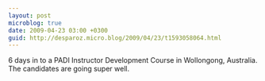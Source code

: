 ```yaml
---
layout: post
microblog: true
date: 2009-04-23 03:00 +0300
guid: http://desparoz.micro.blog/2009/04/23/t1593058064.html
---
```

6 days in to a PADI Instructor Development Course in Wollongong, Australia.  The candidates are going super well.
